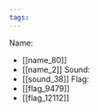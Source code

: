 ```yaml
---
tags:
---
```

Name:
- [[name_80]]
- [[name_2]]
Sound:
- [[sound_38]]
Flag:
- [[flag_9479]]
- [[flag_12112]]
